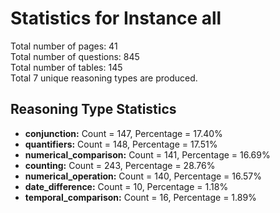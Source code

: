 # Statistics for Instance all<br/>
Total number of pages: 41<br/>
Total number of questions: 845<br/>
Total number of tables: 145<br/>
Total 7 unique reasoning types are produced.<br/>
## Reasoning Type Statistics<br/>
- **conjunction:** Count = 147, Percentage = 17.40%<br/>
- **quantifiers:** Count = 148, Percentage = 17.51%<br/>
- **numerical_comparison:** Count = 141, Percentage = 16.69%<br/>
- **counting:** Count = 243, Percentage = 28.76%<br/>
- **numerical_operation:** Count = 140, Percentage = 16.57%<br/>
- **date_difference:** Count = 10, Percentage = 1.18%<br/>
- **temporal_comparison:** Count = 16, Percentage = 1.89%<br/>
